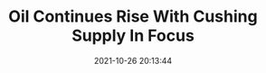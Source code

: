 ---
"title": "Oil Continues Rise With Cushing Supply In Focus"
"date": "2021-10-26 20:13:44"
"feed_name": "RIGZONE"
"feed_website": "http://www.rigzone.com/"
"feed_rss": "http://www.rigzone.com/news/rss/rigzone_latest.aspx"
"link": "https://www.rigzone.com/news/wire/oil_continues_rise_with_cushing_supply_in_focus-26-oct-2021-166825-article/?rss=true"
"source": "None"
"file": "_posts/2021-1-1-d7108a23c4279658c3faebca2e2bc980310dbfb5.md"
"accident": "0"
"drilling": "0"
"dead": "0"
"injured": "0"
"arrested": "0"
"place": "unknown place"
"where": "unknown site"
"causes": "unknown"
"place_uri": "unknown place"
---
